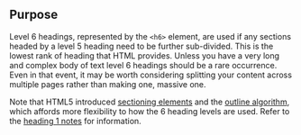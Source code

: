 ## Purpose

Level 6 headings, represented by the `<h6>` element, are used if any sections headed by a level 5 heading need to be further sub-divided. This is the lowest rank of heading that HTML provides. Unless you have a very long and complex body of text level 6 headings should be a rare occurrence. Even in that event, it may be worth considering splitting your content across multiple pages rather than making one, massive one.

Note that HTML5 introduced [sectioning elements](https://html.spec.whatwg.org/multipage/dom.html#sectioning-content-2) and the [outline algorithm](https://html.spec.whatwg.org/multipage/semantics.html#outlines), which affords more flexibility to how the 6 heading levels are used. Refer to the [heading 1 notes](heading-1) for information.
